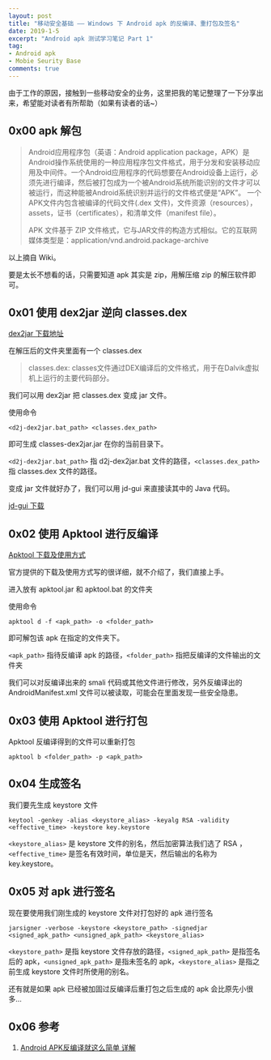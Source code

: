 ```yaml
---
layout: post
title: "移动安全基础 —— Windows 下 Android apk 的反编译、重打包及签名"
date: 2019-1-5
excerpt: "Android apk 测试学习笔记 Part 1"
tag:
- Android apk
- Mobie Seurity Base
comments: true
---
```



由于工作的原因，接触到一些移动安全的业务，这里把我的笔记整理了一下分享出来，希望能对读者有所帮助（如果有读者的话~）

## 0x00 apk 解包

> Android应用程序包（英语：Android application package，APK）是Android操作系统使用的一种应用程序包文件格式，用于分发和安装移动应用及中间件。一个Android应用程序的代码想要在Android设备上运行，必须先进行编译，然后被打包成为一个被Android系统所能识别的文件才可以被运行，而这种能被Android系统识别并运行的文件格式便是“APK”。 一个APK文件内包含被编译的代码文件(.dex 文件)，文件资源（resources）， assets，证书（certificates），和清单文件（manifest file）。
>
> APK 文件基于 ZIP 文件格式，它与JAR文件的构造方式相似。它的互联网媒体类型是：application/vnd.android.package-archive

以上摘自 Wiki。

要是太长不想看的话，只需要知道 apk 其实是 zip，用解压缩 zip 的解压软件即可。

## 0x01 使用 dex2jar 逆向 classes.dex

[dex2jar 下载地址](https://sourceforge.net/projects/dex2jar/)

在解压后的文件夹里面有一个 classes.dex

> classes.dex: classes文件通过DEX编译后的文件格式，用于在Dalvik虚拟机上运行的主要代码部分。

我们可以用 dex2jar 把 classes.dex 变成 jar 文件。

使用命令

    <d2j-dex2jar.bat_path> <classes.dex_path>

即可生成 classes-dex2jar.jar 在你的当前目录下。

`<d2j-dex2jar.bat_path>` 指 d2j-dex2jar.bat 文件的路径，`<classes.dex_path>` 指 classes.dex 文件的路径。

变成 jar 文件就好办了，我们可以用 jd-gui 来直接读其中的 Java 代码。

[jd-gui 下载](http://jd.benow.ca/)

## 0x02 使用 Apktool 进行反编译

[Apktool 下载及使用方式](https://ibotpeaches.github.io/Apktool/install/)

官方提供的下载及使用方式写的很详细，就不介绍了，我们直接上手。

进入放有 apktool.jar 和 apktool.bat 的文件夹

使用命令

    apktool d -f <apk_path> -o <folder_path>

即可解包该 apk 在指定的文件夹下。

`<apk_path>` 指待反编译 apk 的路径，`<folder_path>` 指把反编译的文件输出的文件夹

我们可以对反编译出来的 smali 代码或其他文件进行修改，另外反编译出的 AndroidManifest.xml 文件可以被读取，可能会在里面发现一些安全隐患。

## 0x03 使用 Apktool 进行打包

Apktool 反编译得到的文件可以重新打包

    apktool b <folder_path> -p <apk_path>

## 0x04 生成签名

我们要先生成 keystore 文件

    keytool -genkey -alias <keystore_alias> -keyalg RSA -validity <effective_time> -keystore key.keystore

`<keystore_alias>` 是 keystore 文件的别名，然后加密算法我们选了 RSA ，`<effective_time>` 是签名有效时间，单位是天，然后输出的名称为 key.keystore。  

## 0x05 对 apk 进行签名

现在要使用我们刚生成的 keystore 文件对打包好的 apk 进行签名  

    jarsigner -verbose -keystore <keystore_path> -signedjar <signed_apk_path> <unsigned_apk_path> <keystore_alias>

`<keystore_path>` 是指 keystore 文件存放的路径，`<signed_apk_path>` 是指签名后的 apk，`<unsigned_apk_path>` 是指未签名的 apk，`<keystore_alias>` 是指之前生成 keystore 文件时所使用的别名。

还有就是如果 apk 已经被加固过反编译后重打包之后生成的 apk 会比原先小很多...  

## 0x06 参考

1. [Android APK反编译就这么简单 详解](https://blog.csdn.net/vipzjyno1/article/details/21039349)
